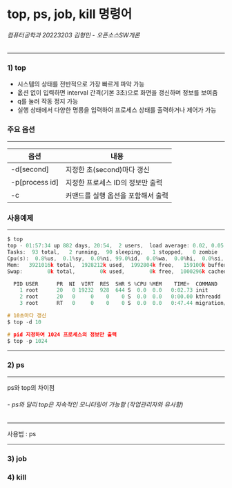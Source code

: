 # top, ps, job, kill 명령어
###### 컴퓨터공학과 20223203 김형민 - 오픈소스SW개론
---
### **1) top**

+ 시스템의 상태를 전반적으로 가장 빠르게 파악 가능
+ 옶션 없이 입력하면 interval 간격(기본 3초)으로 화면을 갱신하며 정보를 보여줌
+ q를 눌러 작동 정지 가능
+ 실행 상태에서 다양한 명릉을 입력하여 프로세스 상태를 출력하거나 제어가 가능

### 주요 옵션 
---
|옵션|내용|
|---|---|
|-d[second]|지정한 초(second)마다 갱신|
|-p[process id]|지정한 프로세스 ID의 정보만 출력|
|-c|커맨드를 실행 옵션을 포함해서 출력|

### 사용예제
---
```c 
$ top
top - 01:57:34 up 882 days, 20:54,  2 users,  load average: 0.02, 0.05, 0.05
Tasks:  93 total,   2 running,  90 sleeping,   1 stopped,   0 zombie
Cpu(s):  0.8%us,  0.1%sy,  0.0%ni, 99.0%id,  0.0%wa,  0.0%hi,  0.0%si,  0.1%st
Mem:   3921016k total,  1928212k used,  1992804k free,   159100k buffers
Swap:        0k total,        0k used,        0k free,  1000296k cached

  PID USER      PR  NI  VIRT  RES  SHR S %CPU %MEM    TIME+  COMMAND                                                                                                                                                                                                         
    1 root      20   0 19232  928  644 S  0.0  0.0   0:02.73 init                                                                                                                                                                                                             
    2 root      20   0     0    0    0 S  0.0  0.0   0:00.00 kthreadd                                                                                                                                                                                                         
    3 root      RT   0     0    0    0 S  0.0  0.0   0:47.44 migration/0   

# 10초마다 갱신 
$ top -d 10

# pid 지정하여 1024 프로세스의 정보만 출력 
$ top -p 1024 
```
---
### **2) ps**
---
ps와 top의 차이점
###### - ps와 달리 top은 지속적인 모니터링이 가능함 (작업관리자와 유사함)
---
사용법 : ps

---
### **3) job**

### **4) kill**

